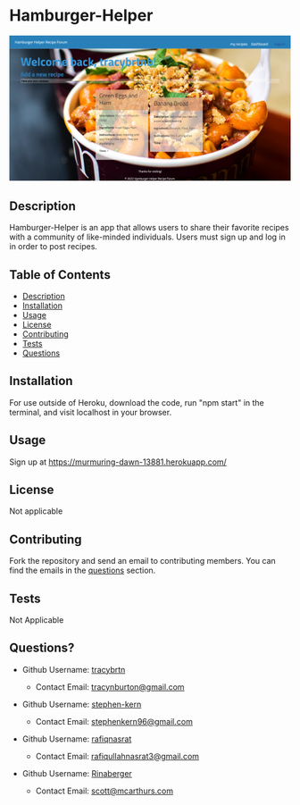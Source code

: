 # Hamburger-Helper

![Preview of deployed application](https://github.com/tracybrtn/Hamburger-Helper-Recipe-Forum/blob/6af94b0a0b4881e6cc7b0e9160f41dbfbcc75a70/public/images/deployed-application.png)

## Description

Hamburger-Helper is an app that allows users to share their favorite recipes with a community of like-minded individuals. Users must sign up and log in in order to post recipes.

## Table of Contents

- [Description](#description)
- [Installation](#installation)
- [Usage](#usage)
- [License](#license)
- [Contributing](#contributing)
- [Tests](#tests)
- [Questions](#questions)

## Installation

For use outside of Heroku, download the code, run "npm start" in the terminal, and visit localhost in your browser.

## Usage

Sign up at https://murmuring-dawn-13881.herokuapp.com/

## License

Not applicable

## Contributing

Fork the repository and send an email to contributing members. You can find the emails in the [questions](#questions) section.

## Tests

Not Applicable

## Questions?
- Github Username: [tracybrtn](https://github.com/tracybrtn)
  - Contact Email: tracynburton@gmail.com

- Github Username: [stephen-kern](https://github.com/stephen-kern)
  - Contact Email: stephenkern96@gmail.com

- Github Username: [rafiqnasrat](https://github.com/rafiqnasrat)
  - Contact Email: rafiqullahnasrat3@gmail.com

- Github Username: [Rinaberger](https://github.com/Rinaberger)
  - Contact Email: scott@mcarthurs.com
